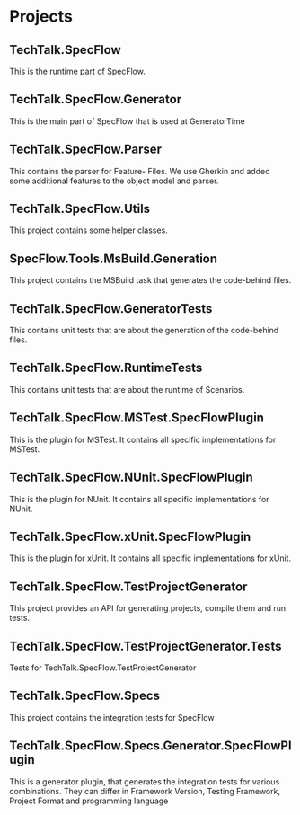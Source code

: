 # Projects

## TechTalk.SpecFlow
This is the runtime part of SpecFlow.

## TechTalk.SpecFlow.Generator
This is the main part of SpecFlow that is used at GeneratorTime

## TechTalk.SpecFlow.Parser
This contains the parser for Feature- Files. We use Gherkin and added some additional features to the object model and parser.

## TechTalk.SpecFlow.Utils
This project contains some helper classes.

## SpecFlow.Tools.MsBuild.Generation
This project contains the MSBuild task that generates the code-behind files.

## TechTalk.SpecFlow.GeneratorTests
This contains unit tests that are about the generation of the code-behind files.

## TechTalk.SpecFlow.RuntimeTests
This contains unit tests that are about the runtime of Scenarios.

## TechTalk.SpecFlow.MSTest.SpecFlowPlugin
This is the plugin for MSTest. It contains all specific implementations for MSTest.

## TechTalk.SpecFlow.NUnit.SpecFlowPlugin
This is the plugin for NUnit. It contains all specific implementations for NUnit.

## TechTalk.SpecFlow.xUnit.SpecFlowPlugin
This is the plugin for xUnit. It contains all specific implementations for xUnit.

## TechTalk.SpecFlow.TestProjectGenerator
This project provides an API for generating projects, compile them and run tests.

## TechTalk.SpecFlow.TestProjectGenerator.Tests
Tests for TechTalk.SpecFlow.TestProjectGenerator

## TechTalk.SpecFlow.Specs
This project contains the integration tests for SpecFlow

## TechTalk.SpecFlow.Specs.Generator.SpecFlowPlugin
This is a generator plugin, that generates the integration tests for various combinations.
They can differ in Framework Version, Testing Framework, Project Format and programming language
